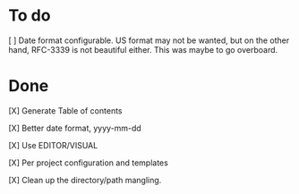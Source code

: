 # To do

[ ] Date format configurable. US format may not be wanted, but on the other hand, RFC-3339 is not beautiful either. This was maybe to go overboard.


# Done

[X] Generate Table of contents

[X] Better date format,  yyyy-mm-dd

[X] Use EDITOR/VISUAL

[X] Per project configuration and templates

[X] Clean up the directory/path mangling.


